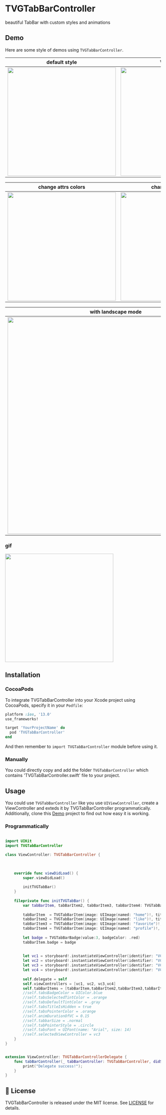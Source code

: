 # TVGTabBarController
beautiful TabBar with custom styles and animations

## Demo
Here are some style of demos using `TVGTabBarController`.

| default style | With no tilte | pointerStyle => Line |
|:---:|:---:|:---:|
| <img src="https://github.com/TalebRafiepour/TVGTabBarController/blob/master/screenshots/1.png" width="350"> | <img src="https://github.com/TalebRafiepour/TVGTabBarController/blob/master/screenshots/2.png" width="350"> | <img src="https://github.com/TalebRafiepour/TVGTabBarController/blob/master/screenshots/3.png" width="350"> 

| change attrs colors | change attrs colors | change attrs colors |
|:---:|:---:|:---:|
| <img src="https://github.com/TalebRafiepour/TVGTabBarController/blob/master/screenshots/4.png" width="350"> | <img src="https://github.com/TalebRafiepour/TVGTabBarController/blob/master/screenshots/5.png" width="350"> | <img src="https://github.com/TalebRafiepour/TVGTabBarController/blob/master/screenshots/6.png" width="350"> 

| with landscape mode |
|:---:|
| <img src="https://github.com/TalebRafiepour/TVGTabBarController/blob/master/screenshots/7.png" height="700"> |

###  gif

<img src="https://github.com/TalebRafiepour/TVGTabBarController/blob/master/screenshots/tvg-demo.gif" width="350">


## Installation
###  CocoaPods
To integrate TVGTabBarController into your Xcode project using CocoaPods, specify it in your `Podfile`:
```ruby
platform :ios, '13.0'
use_frameworks!

target 'YourProjectName' do
  pod 'TVGTabBarController'
end
```
And then remember to `import TVGTabBarController` module before using it.

###  Manually
You could directly copy and add the folder `TVGTabBarController` which contains 'TVGTabBarController.swift' file to your project.   


## Usage
You could use `TVGTabBarController` like you use `UIViewController`, create a ViewController and exteds it by TVGTabBarController programmatically. Additionally, clone this [Demo](https://github.com/TalebRafiepour/TVGTabBarController) project to find out how easy it is working.
### Programmatically
```swift
    
import UIKit
import TVGTabBarController

class ViewController: TVGTabBarController {
    
    
    
    override func viewDidLoad() {
        super.viewDidLoad()
        
        initTVGTabBar()
    }
    
    fileprivate func initTVGTabBar() {
        var tabBarItem, tabBarItem2, tabBarItem3, tabBarItem4: TVGTabBarItem
        
        tabBarItem  = TVGTabBarItem(image: UIImage(named: "home")!, title: "Home")
        tabBarItem2 = TVGTabBarItem(image: UIImage(named: "like")!, title: "Like")
        tabBarItem3 = TVGTabBarItem(image: UIImage(named: "favorite")!, title: "Favorite")
        tabBarItem4 = TVGTabBarItem(image: UIImage(named: "profile")!, title: "Profile")
        
        let badge = TVGTabBarBadge(value:3, badgeColor: .red)
        tabBarItem.badge = badge
        
        
        let vc1 = storyboard!.instantiateViewController(identifier: "VC1ViewControlelr")
        let vc2 = storyboard!.instantiateViewController(identifier: "VC2ViewControlelr")
        let vc3 = storyboard!.instantiateViewController(identifier: "VC3ViewControlelr")
        let vc4 = storyboard!.instantiateViewController(identifier: "VC4ViewControlelr")
        
        self.delegate = self
        self.viewControllers = [vc1, vc2, vc3,vc4]
        self.tabBarItems = [tabBarItem,tabBarItem2,tabBarItem3,tabBarItem4]
        //self.tabsBadgeColor = UIColor.blue
        //self.tabsSelectedTintColor = .orange
        //self.tabsDefaultTintColor = .gray
        //self.tabsTitleIsHidden = true
        //self.tabsPointerColor = .orange
        //self.animDurationOfVC = 0.15
        //self.tabbarSize = .normal
        //self.tabPointerStyle = .circle
        //self.tabsFont = UIFont(name: "Arial", size: 14)
        //self.selectedViewController = vc3
    }
}


extension ViewController: TVGTabBarControllerDelegate {
    func tabBarController(_ tabBarController: TVGTabBarController, didSelect: UIViewController) {
        print("Delegate success!");
    }
}


```

## 📄 License

TVGTabBarController is released under the MIT license.
See [LICENSE](./LICENSE) for details.

